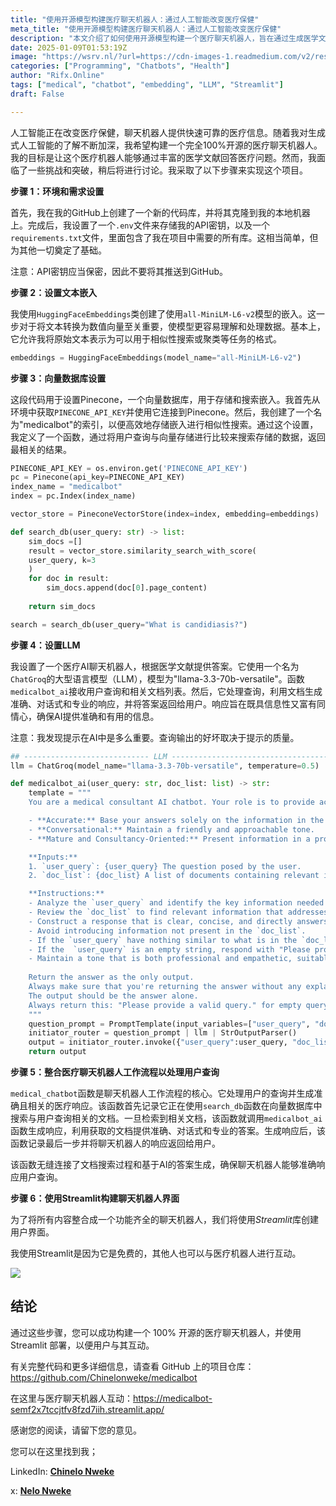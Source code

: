 ```yaml
---
title: "使用开源模型构建医疗聊天机器人：通过人工智能改变医疗保健"
meta_title: "使用开源模型构建医疗聊天机器人：通过人工智能改变医疗保健"
description: "本文介绍了如何使用开源模型构建一个医疗聊天机器人，旨在通过生成医学文献的答案来改善医疗保健。作者详细描述了项目的六个步骤，包括环境设置、文本嵌入、向量数据库配置、LLM设置、聊天机器人工作流程整合以及用户界面构建。最终，作者提供了完整的代码和项目链接，鼓励用户与聊天机器人互动。该项目展示了开源技术在医疗领域的应用潜力。"
date: 2025-01-09T01:53:19Z
image: "https://wsrv.nl/?url=https://cdn-images-1.readmedium.com/v2/resize:fit:800/1*850c_t9WLHYl_hCZeTNtSw.jpeg"
categories: ["Programming", "Chatbots", "Health"]
author: "Rifx.Online"
tags: ["medical", "chatbot", "embedding", "LLM", "Streamlit"]
draft: False

---
```






人工智能正在改变医疗保健，聊天机器人提供快速可靠的医疗信息。随着我对生成式人工智能的了解不断加深，我希望构建一个完全100%开源的医疗聊天机器人。我的目标是让这个医疗机器人能够通过丰富的医学文献回答医疗问题。然而，我面临了一些挑战和突破，稍后将进行讨论。我采取了以下步骤来实现这个项目。

**步骤 1：环境和需求设置**

首先，我在我的GitHub上创建了一个新的代码库，并将其克隆到我的本地机器上。完成后，我设置了一个`.env`文件来存储我的API密钥，以及一个`requirements.txt`文件，里面包含了我在项目中需要的所有库。这相当简单，但为其他一切奠定了基础。

注意：API密钥应当保密，因此不要将其推送到GitHub。

**步骤 2：设置文本嵌入**

我使用`HuggingFaceEmbeddings`类创建了使用`all-MiniLM-L6-v2`模型的嵌入。这一步对于将文本转换为数值向量至关重要，使模型更容易理解和处理数据。基本上，它允许我将原始文本表示为可以用于相似性搜索或聚类等任务的格式。

```python
embeddings = HuggingFaceEmbeddings(model_name="all-MiniLM-L6-v2")
```
**步骤 3：向量数据库设置**

这段代码用于设置Pinecone，一个向量数据库，用于存储和搜索嵌入。我首先从环境中获取`PINECONE_API_KEY`并使用它连接到Pinecone。然后，我创建了一个名为"medicalbot"的索引，以便高效地存储嵌入进行相似性搜索。通过这个设置，我定义了一个函数，通过将用户查询与向量存储进行比较来搜索存储的数据，返回最相关的结果。

```python
PINECONE_API_KEY = os.environ.get('PINECONE_API_KEY')
pc = Pinecone(api_key=PINECONE_API_KEY)
index_name = "medicalbot"
index = pc.Index(index_name)

vector_store = PineconeVectorStore(index=index, embedding=embeddings)

def search_db(user_query: str) -> list:
    sim_docs =[]
    result = vector_store.similarity_search_with_score(
    user_query, k=3
    )
    for doc in result:
        sim_docs.append(doc[0].page_content)
    
    return sim_docs    

search = search_db(user_query="What is candidiasis?")
```
**步骤 4：设置LLM**

我设置了一个医疗AI聊天机器人，根据医学文献提供答案。它使用一个名为`ChatGroq`的大型语言模型（LLM），模型为"llama\-3\.3\-70b\-versatile"。函数`medicalbot_ai`接收用户查询和相关文档列表。然后，它处理查询，利用文档生成准确、对话式和专业的响应，并将答案返回给用户。响应旨在既具信息性又富有同情心，确保AI提供准确和有用的信息。

注意：我发现提示在AI中是多么重要。查询输出的好坏取决于提示的质量。

```python
## ---------------------------- LLM --------------------------------------
llm = ChatGroq(model_name="llama-3.3-70b-versatile", temperature=0.5)

def medicalbot_ai(user_query: str, doc_list: list) -> str:
    template = """
    You are a medical consultant AI chatbot. Your role is to provide accurate and reliable answers to user questions based on the provided documents. Use the information from the `doc_list` to address the `user_query` thoroughly and correctly. Ensure that your response is:

    - **Accurate:** Base your answers solely on the information in the provided documents.
    - **Conversational:** Maintain a friendly and approachable tone.
    - **Mature and Consultancy-Oriented:** Present information in a professional and trustworthy manner.

    **Inputs:**
    1. `user_query`: {user_query} The question posed by the user.
    2. `doc_list`: {doc_list} A list of documents containing relevant information related to the user's question.

    **Instructions:**
    - Analyze the `user_query` and identify the key information needed to answer it.
    - Review the `doc_list` to find relevant information that addresses the query.
    - Construct a response that is clear, concise, and directly answers the user's question using the information from the documents.
    - Avoid introducing information not present in the `doc_list`.
    - If the `user_query` have nothing similar to what is in the `doc_list`, return document not found or something in an apologetic way, tell the user to ask for something related to the context.
    - If the  `user_query` is an empty string, respond with "Please provide a valid query.".
    - Maintain a tone that is both professional and empathetic, suitable for a consultancy setting.
    
    Return the answer as the only output. 
    Always make sure that you're returning the answer without any explanation. 
    The output should be the answer alone.
    Always return this: "Please provide a valid query." for empty query.
    """
    question_prompt = PromptTemplate(input_variables=["user_query", "doc_list"], template=template)
    initiator_router = question_prompt | llm | StrOutputParser()
    output = initiator_router.invoke({"user_query":user_query, "doc_list":doc_list})
    return output
```
**步骤 5：整合医疗聊天机器人工作流程以处理用户查询**

`medical_chatbot`函数是聊天机器人工作流程的核心。它处理用户的查询并生成准确且相关的医疗响应。该函数首先记录它正在使用`search_db`函数在向量数据库中搜索与用户查询相关的文档。一旦检索到相关文档，该函数就调用`medicalbot_ai`函数生成响应，利用获取的文档提供准确、对话式和专业的答案。生成响应后，该函数记录最后一步并将聊天机器人的响应返回给用户。

该函数无缝连接了文档搜索过程和基于AI的答案生成，确保聊天机器人能够准确响应用户查询。

**步骤 6：使用Streamlit构建聊天机器人界面**

为了将所有内容整合成一个功能齐全的聊天机器人，我们将使用*Streamlit*库创建用户界面。

我使用Streamlit是因为它是免费的，其他人也可以与医疗机器人进行互动。

![](https://wsrv.nl/?url=https://cdn-images-1.readmedium.com/v2/resize:fit:800/1*yD9EtsqLXs9FETlcDRsCdQ.png)

## 结论

通过这些步骤，您可以成功构建一个 100% 开源的医疗聊天机器人，并使用 Streamlit 部署，以便用户与其互动。

有关完整代码和更多详细信息，请查看 GitHub 上的项目仓库：<https://github.com/Chinelonweke/medicalbot>

在这里与医疗聊天机器人互动：[https://medicalbot\-semf2x7tccjtfv8fzd7iih.streamlit.app/](https://medicalbot-semf2x7tccjtfv8fzd7iih.streamlit.app/)

感谢您的阅读，请留下您的意见。

您可以在这里找到我；

LinkedIn: [**Chinelo Nweke**](https://www.linkedin.com/feed/?trk=404_page)

x: [**Nelo Nweke**](https://x.com/nelonweke?s=21)

